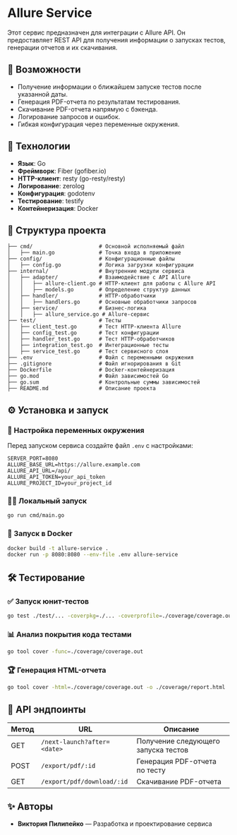 # Allure Service

Этот сервис предназначен для интеграции с Allure API. Он предоставляет REST API для получения информации о запусках тестов, генерации отчетов и их скачивания.

## 📌 Возможности
- Получение информации о ближайшем запуске тестов после указанной даты.
- Генерация PDF-отчета по результатам тестирования.
- Скачивание PDF-отчета напрямую с бэкенда.
- Логирование запросов и ошибок.
- Гибкая конфигурация через переменные окружения.

## 🚀 Технологии
- **Язык**: Go
- **Фреймворк**: Fiber (gofiber.io)
- **HTTP-клиент**: resty (go-resty/resty)
- **Логирование**: zerolog
- **Конфигурация**: godotenv
- **Тестирование**: testify
- **Контейнеризация**: Docker

## 📂 Структура проекта
```
├── cmd/                     # Основной исполняемый файл
│   ├── main.go              # Точка входа в приложение
├── config/                  # Конфигурационные файлы
│   ├── config.go            # Логика загрузки конфигурации
├── internal/                # Внутренние модули сервиса
│   ├── adapter/             # Взаимодействие с API Allure
│   │   ├── allure-client.go # HTTP-клиент для работы с Allure API
│   │   ├── models.go        # Определение структур данных
│   ├── handler/             # HTTP-обработчики
│   │   ├── handlers.go      # Основные обработчики запросов
│   ├── service/             # Бизнес-логика
│   │   ├── allure_service.go # Allure-сервис
├── test/                    # Тесты
│   ├── client_test.go       # Тест HTTP-клиента Allure
│   ├── config_test.go       # Тест конфигурации
│   ├── handler_test.go      # Тест HTTP-обработчиков
│   ├── integration_test.go  # Интеграционные тесты
│   ├── service_test.go      # Тест сервисного слоя
├── .env                     # Файл с переменными окружения
├── .gitignore               # Файл игнорирования в Git
├── Dockerfile               # Docker-контейнеризация
├── go.mod                   # Файл зависимостей Go
├── go.sum                   # Контрольные суммы зависимостей
├── README.md                # Описание проекта
```

## ⚙️ Установка и запуск
### 🔧 Настройка переменных окружения
Перед запуском сервиса создайте файл `.env` с настройками:
```env
SERVER_PORT=8080
ALLURE_BASE_URL=https://allure.example.com
ALLURE_API_URL=/api/
ALLURE_API_TOKEN=your_api_token
ALLURE_PROJECT_ID=your_project_id
```

### 🏃‍♂️ Локальный запуск
```sh
go run cmd/main.go
```

### 🐳 Запуск в Docker
```sh
docker build -t allure-service .
docker run -p 8080:8080 --env-file .env allure-service
```

## 🛠 Тестирование
### ✅ Запуск юнит-тестов
```sh
go test ./test/... -coverpkg=./... -coverprofile=./coverage/coverage.out
```

### 📊 Анализ покрытия кода тестами
```sh
go tool cover -func=./coverage/coverage.out
```

### 🏆 Генерация HTML-отчета
```sh
go tool cover -html=./coverage/coverage.out -o ./coverage/report.html
```

## 📄 API эндпоинты
| Метод  | URL                          | Описание                               |
|--------|------------------------------|----------------------------------------|
| GET    | `/next-launch?after=<date>`  | Получение следующего запуска тестов   |
| POST   | `/export/pdf/:id`            | Генерация PDF-отчета по тесту         |
| GET    | `/export/pdf/download/:id`   | Скачивание PDF-отчета                 |

## ✨ Авторы
- **Виктория Пилипейко** — Разработка и проектирование сервиса

